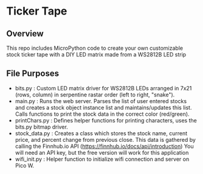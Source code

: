 # Ticker Tape

## Overview
This repo includes MicroPython code to create your own customizable stock ticker tape with a DIY LED matrix made from a WS2812B LED strip

## File Purposes
- bits.py : Custom LED matrix driver for WS2812B LEDs arranged in 7x21 (rows, column) in serpentine rastar order (left to right, "snake").
- main.py : Runs the web server. Parses the list of user entered stocks and creates a stock object instance list and maintains/updates this list. Calls functions to print the stock data in the correct color (red/green).
- printChars.py : Defines helper functions for printing characters, uses the bits.py bitmap driver.
- stock_data.py : Creates a class which stores the stock name, current price, and percent change from previous close. This data is gathered by calling the Finnhub.io API (https://finnhub.io/docs/api/introduction) You will need an API key, but the free version will work for this application
- wifi_init.py : Helper function to initialize wifi connection and server on Pico W.
